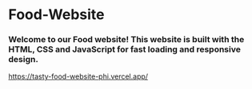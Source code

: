 # Food-Website

### Welcome to our Food website! This website is built with the HTML, CSS and JavaScript for fast loading and responsive design.

https://tasty-food-website-phi.vercel.app/
